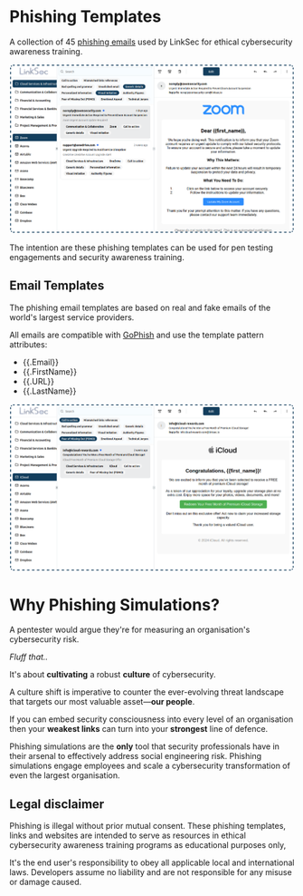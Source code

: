 # Phishing Templates
A collection of 45 [phishing emails](https://linksec.io/phishing-simulator) used by LinkSec for ethical cybersecurity awareness training.

![alt text](demo-zoom.png)

The intention are these phishing templates can be used for pen testing engagements and security awareness training.

## Email Templates
The phishing email templates are based on real and fake emails of the world's largest service providers.

All emails are compatible with [GoPhish](https://github.com/gophish/gophish) and use the template pattern attributes:
- {{.Email}}
- {{.FirstName}}
- {{.URL}}
- {{.LastName}}


![alt text](demo-icloud.png)

# Why Phishing Simulations?
A pentester would argue they're for measuring an organisation's cybersecurity risk.

*Fluff that..*

It's about **cultivating** a robust **culture** of cybersecurity.

A culture shift is imperative to counter the ever-evolving threat landscape that targets our most valuable asset—**our people**.

If you can embed security consciousness into every level of an organisation then your **weakest links** can turn into your **strongest** line of defence.

Phishing simulations are the **only** tool that security professionals have in their arsenal to effectively address social engineering risk. Phishing simulations engage employees and scale a cybersecurity transformation of even the largest organisation.

## Legal disclaimer
Phishing is illegal without prior mutual consent. These phishing templates, links and websites are intended to serve as resources in ethical cybersecurity awareness training programs as educational purposes only,

It's the end user's responsibility to obey all applicable local and international laws. Developers assume no liability and are not responsible for any misuse or damage caused.